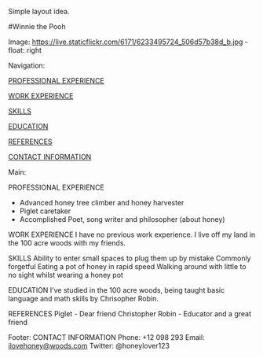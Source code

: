 Simple layout idea.

#Winnie the Pooh

Image: https://live.staticflickr.com/6171/6233495724_506d57b38d_b.jpg - float: right

Navigation: 

[PROFESSIONAL EXPERIENCE](http://example.com/)

[WORK EXPERIENCE](http://example.com/)

[SKILLS](http://example.com/)

[EDUCATION](http://example.com/)

[REFERENCES](http://example.com/)

[CONTACT INFORMATION](http://example.com/)

Main:

PROFESSIONAL EXPERIENCE
- Advanced honey tree climber and honey harvester
- Piglet caretaker
- Accomplished Poet, song writer and philosopher (about honey)

WORK EXPERIENCE
I have no previous work experience. I live off my land in the 100 acre woods with my friends.

SKILLS
Ability to enter small spaces to plug them up by mistake
Commonly forgetful
Eating a pot of honey in rapid speed
Walking around with little to no sight whilst wearing a honey pot 

EDUCATION
I’ve studied in the 100 acre woods, being taught basic language and math skills by Chrisopher Robin.

REFERENCES
Piglet - Dear friend
Christopher Robin - Educator and a great friend

Footer:
CONTACT INFORMATION
Phone: +12 098 293
Email: ilovehoney@woods.com
Twitter: @honeylover123
